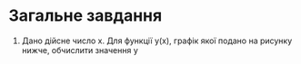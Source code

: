 #  Загальне завдання
1. Дано дійсне число х. Для функції у(х), графік якої подано на рисунку нижче, обчислити значення у
